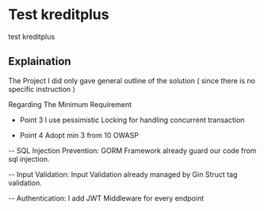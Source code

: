 
# Test kreditplus

test kreditplus


## Explaination

The Project I did only gave general outline of the solution ( since there is no specific instruction ) 

Regarding The Minimum Requirement 

- Point 3
I use pessimistic Locking for handling concurrent transaction

- Point 4
Adopt min 3 from 10 OWASP

-- SQL Injection Prevention: GORM Framework already guard our code from sql injection.

-- Input Validation: Input Validation already managed by Gin Struct tag validation.

-- Authentication: I add JWT Middleware for every endpoint